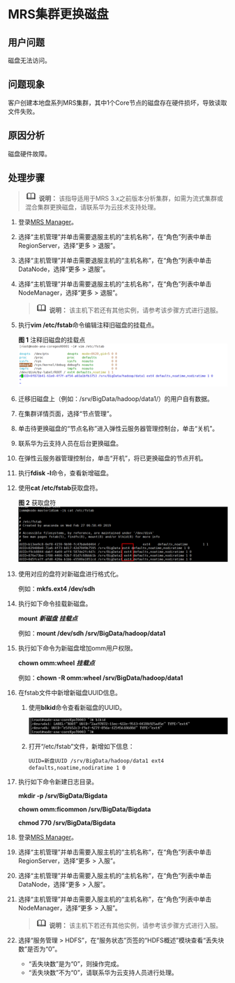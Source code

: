 # MRS集群更换磁盘<a name="mrs_03_0213"></a>

## 用户问题<a name="zh-cn_topic_0160818829_section18305143583116"></a>

磁盘无法访问。

## 问题现象<a name="zh-cn_topic_0160818829_section117424454313"></a>

客户创建本地盘系列MRS集群，其中1个Core节点的磁盘存在硬件损坏，导致读取文件失败。

## 原因分析<a name="zh-cn_topic_0160818829_section1237061220324"></a>

磁盘硬件故障。

## 处理步骤<a name="zh-cn_topic_0160818829_section8869162262118"></a>

>![](public_sys-resources/icon-note.gif) **说明：** 
>该指导适用于MRS 3.x之前版本分析集群，如需为流式集群或混合集群更换磁盘，请联系华为云技术支持处理。

1.  登录[MRS Manager](https://support.huaweicloud.com/usermanual-mrs/mrs_01_0102.html)。
2.  选择“主机管理”并单击需要退服主机的“主机名称”，在“角色”列表中单击RegionServer，选择“更多 \> 退服”。
3.  选择“主机管理”并单击需要退服主机的“主机名称”，在“角色”列表中单击DataNode，选择“更多 \> 退服”。
4.  选择“主机管理”并单击需要退服主机的“主机名称”，在“角色”列表中单击NodeManager，选择“更多 \> 退服”。

    >![](public_sys-resources/icon-note.gif) **说明：** 
    >该主机下若还有其他实例，请参考该步骤方式进行退服。

5.  执行**vim /etc/fstab**命令编辑注释旧磁盘的挂载点。

    **图 1**  注释旧磁盘的挂载点<a name="fig19771185515261"></a>  
    ![](figures/注释旧磁盘的挂载点.png "注释旧磁盘的挂载点")

6.  迁移旧磁盘上（例如：/srv/BigData/hadoop/data1/）的用户自有数据。
7.  在集群详情页面，选择“节点管理”。
8.  单击待更换磁盘的“节点名称”进入弹性云服务器管理控制台，单击“关机”。
9.  联系华为云支持人员在后台更换磁盘。
10. 在弹性云服务器管理控制台，单击“开机”，将已更换磁盘的节点开机。
11. 执行**fdisk -l**命令，查看新增磁盘。
12. 使用**cat /etc/fstab**获取盘符。

    **图 2**  获取盘符<a name="fig762411407264"></a>  
    ![](figures/获取盘符.png "获取盘符")

13. 使用对应的盘符对新磁盘进行格式化。

    例如：**mkfs.ext4 /dev/sdh**

14. 执行如下命令挂载新磁盘。

    **mount** **_新磁盘_** _**挂载点**_

    例如：**mount /dev/sdh /srv/BigData/hadoop/data1**

15. 执行如下命令为新磁盘增加omm用户权限。

    **chown omm:wheel** _**挂载点**_

    例如：**chown -R omm:wheel /srv/BigData/hadoop/data1**

16. 在fstab文件中新增新磁盘UUID信息。
    1.  使用**blkid**命令查看新磁盘的UUID。

        ![](figures/zh-cn_image_0264281888.png)

    2.  打开“/etc/fstab“文件，新增如下信息：

        ```
        UUID=新盘UUID /srv/BigData/hadoop/data1 ext4 defaults,noatime,nodiratime 1 0
        ```

17. 执行如下命令新建日志目录。

    **mkdir -p /srv/BigData/Bigdata**

    **chown omm:ficommon /srv/BigData/Bigdata**

    **chmod 770 /srv/BigData/Bigdata**

18. 登录[MRS Manager](https://support.huaweicloud.com/usermanual-mrs/mrs_01_0102.html)。
19. 选择“主机管理”并单击需要入服主机的“主机名称”，在“角色”列表中单击RegionServer，选择“更多 \> 入服”。
20. 选择“主机管理”并单击需要入服主机的“主机名称”，在“角色”列表中单击DataNode，选择“更多 \> 入服”。
21. 选择“主机管理”并单击需要入服主机的“主机名称”，在“角色”列表中单击NodeManager，选择“更多 \> 入服”。

    >![](public_sys-resources/icon-note.gif) **说明：** 
    >该主机下若还有其他实例，请参考该步骤方式进行入服。

22. 选择“服务管理 \> HDFS”，在“服务状态”页签的“HDFS概述”模块查看“丢失块数”是否为“0”。
    -   “丢失块数”是为“0”，则操作完成。
    -   “丢失块数”不为“0”，请联系华为云支持人员进行处理。



